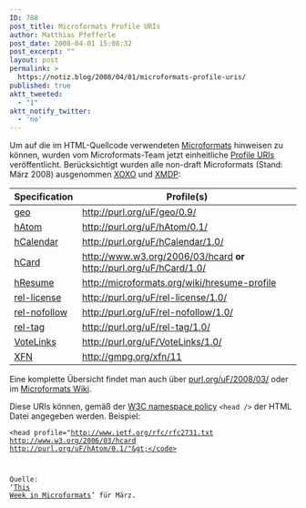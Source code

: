 ```yaml
---
ID: 788
post_title: Microformats Profile URIs
author: Matthias Pfefferle
post_date: 2008-04-01 15:08:32
post_excerpt: ""
layout: post
permalink: >
  https://notiz.blog/2008/04/01/microformats-profile-uris/
published: true
aktt_tweeted:
  - "1"
aktt_notify_twitter:
  - 'no'
---
```

Um auf die im HTML-Quellcode verwendeten <a href="http://microformats.org/wiki/microformats">Microformats</a> hinweisen zu können, wurden vom Microformats-Team jetzt einheitliche <a href="http://de.selfhtml.org/html/kopfdaten/meta.htm#profil">Profile <abbr title="Uniform Resource Identifier">URI</abbr>s</a> veröffentlicht. Berücksichtigt wurden alle non-draft Microformats (Stand: März 2008) ausgenommen <a href="http://microformats.org/wiki/XOXO">XOXO</a> und <a href="http://gmpg.org/xmdp/">XMDP</a>:

<table><thead><tr><th>Specification</th><th style="text-align: center;">Profile(s)</th></tr></thead><tbody><tr><td> <a href="http://microformats.org/wiki/geo" title="geo">geo</a></td><td> <a href="http://purl.org/uF/geo/0.9/" class="external" rel="nofollow">http://purl.org/uF/geo/0.9/</a></td></tr><tr class="alt"><td> <a href="http://microformats.org/wiki/hAtom" title="hAtom">hAtom</a></td><td> <a href="http://purl.org/uF/hAtom/0.1/" class="external" rel="nofollow">http://purl.org/uF/hAtom/0.1/</a></td></tr><tr><td> <a href="http://microformats.org/wiki/hCalendar" title="hCalendar">hCalendar</a></td><td> <a href="http://purl.org/uF/hCalendar/1.0/" class="external" rel="nofollow">http://purl.org/uF/hCalendar/1.0/</a></td></tr><tr class="alt"><td> <a href="http://microformats.org/wiki/hCard" title="hCard">hCard</a></td><td> <a href="http://www.w3.org/2006/03/hcard" class="external" rel="nofollow">http://www.w3.org/2006/03/hcard</a> <strong>or</strong> <a href="http://purl.org/uF/hCard/1.0/" class="external" rel="nofollow">http://purl.org/uF/hCard/1.0/</a></td></tr><tr><td> <a href="http://microformats.org/wiki/hResume" title="hResume">hResume</a></td><td> <a href="http://microformats.org/wiki/hresume-profile" class="external" rel="nofollow">http://microformats.org/wiki/hresume-profile</a></td></tr><tr class="alt"><td> <a href="http://microformats.org/wiki/rel-license" title="rel-license">rel-license</a></td><td> <a href="http://purl.org/uF/rel-license/1.0/" class="external" rel="nofollow">http://purl.org/uF/rel-license/1.0/</a></td></tr><tr><td> <a href="http://microformats.org/wiki/rel-nofollow" title="rel-nofollow">rel-nofollow</a></td><td> <a href="http://purl.org/uF/rel-nofollow/1.0/" class="external" rel="nofollow">http://purl.org/uF/rel-nofollow/1.0/</a></td></tr><tr class="alt"><td> <a href="http://microformats.org/wiki/rel-tag" title="rel-tag">rel-tag</a></td><td> <a href="http://purl.org/uF/rel-tag/1.0/" class="external" rel="nofollow">http://purl.org/uF/rel-tag/1.0/</a></td></tr><tr><td> <a href="http://microformats.org/wiki/vote-links" title="vote-links">VoteLinks</a></td><td> <a href="http://purl.org/uF/VoteLinks/1.0/" class="external" rel="nofollow">http://purl.org/uF/VoteLinks/1.0/</a></td></tr><tr class="alt">
<td> <a href="http://microformats.org/wiki/xfn" title="xfn">XFN</a></td><td> <a href="http://gmpg.org/xfn/11" class="external" rel="nofollow">http://gmpg.org/xfn/11</a></td></tr></tbody></table>
Eine komplette Übersicht findet man auch über <a href="http://purl.org/uF/2008/03/">purl.org/uF/2008/03/</a> oder im <a href="http://microformats.org/wiki/profile-uris">Microformats Wiki</a>.

Diese URIs können, gemäß der <a href="http://www.w3.org/2005/07/13-nsuri" class="external" title="http://www.w3.org/1999/10/nsuri" rel="nofollow">W3C namespace policy</a> <code>&lt;head /&gt;</code> der HTML Datei angegeben werden. Beispiel:

<code>&lt;head profile="http://www.ietf.org/rfc/rfc2731.txt http://www.w3.org/2006/03/hcard http://purl.org/uF/hAtom/0.1/"&gt;</code>

Quelle: ‘<a href="http://microformats.org/blog/2008/04/01/this-fortnight-in-microformats-march-17th%e2%80%9330th/">This Week in Microformats</a>’ für März.